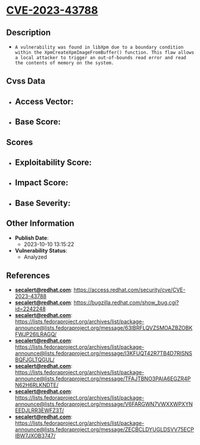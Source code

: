 
# [CVE-2023-43788](https://cve.mitre.org/cgi-bin/cvename.cgi?name=CVE-2023-43788)

## Description

- `A vulnerability was found in libXpm due to a boundary condition within the XpmCreateXpmImageFromBuffer() function. This flaw allows a local attacker to trigger an out-of-bounds read error and read the contents of memory on the system.`

## Cvss Data

- **Access Vector**:
  - 
- **Base Score**:
  - 

## Scores

- **Exploitability Score**:
  - 
- **Impact Score**:
  - 
- **Base Severity**:
  - 

## Other Information

- **Publish Date**:
  - 2023-10-10 13:15:22
- **Vulnerability Status**:
  - Analyzed

## References

- **secalert@redhat.com**: https://access.redhat.com/security/cve/CVE-2023-43788
- **secalert@redhat.com**: https://bugzilla.redhat.com/show_bug.cgi?id=2242248
- **secalert@redhat.com**: https://lists.fedoraproject.org/archives/list/package-announce@lists.fedoraproject.org/message/63IBRFLQVZSMOAZBZOBKFWJP26ILRAGQ/
- **secalert@redhat.com**: https://lists.fedoraproject.org/archives/list/package-announce@lists.fedoraproject.org/message/I3KFUQT42R7TB4D7RISNSBQFJGLTQGUL/
- **secalert@redhat.com**: https://lists.fedoraproject.org/archives/list/package-announce@lists.fedoraproject.org/message/TFAJTBNO3PAIA6EGZR4PN62H6RLKNDTE/
- **secalert@redhat.com**: https://lists.fedoraproject.org/archives/list/package-announce@lists.fedoraproject.org/message/V6FARGWN7VWXXWPXYNEEDJLRR3EWFZ3T/
- **secalert@redhat.com**: https://lists.fedoraproject.org/archives/list/package-announce@lists.fedoraproject.org/message/ZECBCLDYUGLDSVV75ECPIBW7JXOB3747/
